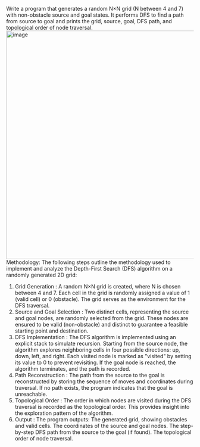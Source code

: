 Write a program that generates a random N×N grid (N between 4 and 7) with non-obstacle source and goal states. It performs DFS to find a path from source to goal and prints the grid, source, goal, DFS path, and topological order of node traversal.
<img width="613" alt="image" src="https://github.com/user-attachments/assets/2e7c6bcf-bae3-4b98-b07c-c7f71580bb2b" />
Methodology: 
The following steps outline the methodology used to implement and analyze the Depth-First Search (DFS) algorithm on a randomly generated 2D grid:

1. Grid Generation :
A random N×N grid is created, where N is chosen between 4 and 7.
Each cell in the grid is randomly assigned a value of 1 (valid cell) or 0 (obstacle).
The grid serves as the environment for the DFS traversal.
2. Source and Goal Selection :
Two distinct cells, representing the source and goal nodes, are randomly selected from the grid.
These nodes are ensured to be valid (non-obstacle) and distinct to guarantee a feasible starting point and destination.
3. DFS Implementation :
The DFS algorithm is implemented using an explicit stack to simulate recursion.
Starting from the source node, the algorithm explores neighboring cells in four possible directions: up, down, left, and right.
Each visited node is marked as "visited" by setting its value to 0 to prevent revisiting.
If the goal node is reached, the algorithm terminates, and the path is recorded.
4. Path Reconstruction :
The path from the source to the goal is reconstructed by storing the sequence of moves and coordinates during traversal.
If no path exists, the program indicates that the goal is unreachable.
5. Topological Order :
The order in which nodes are visited during the DFS traversal is recorded as the topological order.
This provides insight into the exploration pattern of the algorithm.
6. Output :
The program outputs:
The generated grid, showing obstacles and valid cells.
The coordinates of the source and goal nodes.
The step-by-step DFS path from the source to the goal (if found).
The topological order of node traversal.

